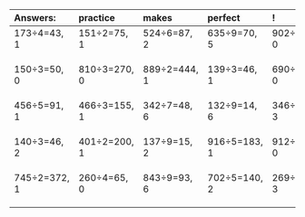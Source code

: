 | Answers: | practice | makes | perfect | ! |
| :--- | :--- | :--- | :--- | :--- |
| 173÷4=43, 1 | 151÷2=75, 1 | 524÷6=87, 2 | 635÷9=70, 5 | 902÷2=451, 0 | 
|   |   |   |   |   | 
|   |   |   |   |   | 
|   |   |   |   |   | 
| 150÷3=50, 0 | 810÷3=270, 0 | 889÷2=444, 1 | 139÷3=46, 1 | 690÷5=138, 0 | 
|   |   |   |   |   | 
|   |   |   |   |   | 
|   |   |   |   |   | 
| 456÷5=91, 1 | 466÷3=155, 1 | 342÷7=48, 6 | 132÷9=14, 6 | 346÷7=49, 3 | 
|   |   |   |   |   | 
|   |   |   |   |   | 
|   |   |   |   |   | 
| 140÷3=46, 2 | 401÷2=200, 1 | 137÷9=15, 2 | 916÷5=183, 1 | 912÷8=114, 0 | 
|   |   |   |   |   | 
|   |   |   |   |   | 
|   |   |   |   |   | 
| 745÷2=372, 1 | 260÷4=65, 0 | 843÷9=93, 6 | 702÷5=140, 2 | 269÷7=38, 3 | 
|   |   |   |   |   | 
|   |   |   |   |   | 
|   |   |   |   |   | 
